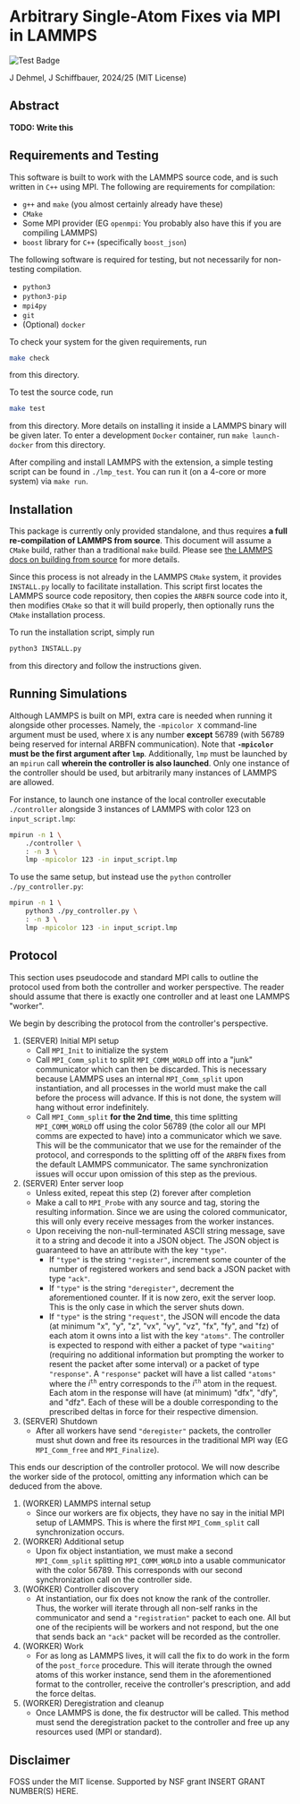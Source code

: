 
# Arbitrary Single-Atom Fixes via MPI in LAMMPS

![Test Badge](https://github.com/jorbDehmel/lammps_arb_fn/actions/workflows/ci-test.yml/badge.svg)

J Dehmel, J Schiffbauer, 2024/25 (MIT License)

## Abstract

**TODO: Write this**

## Requirements and Testing

This software is built to work with the LAMMPS source code, and
is such written in `C++` using MPI. The following are
requirements for compilation:
- `g++` and `make` (you almost certainly already have these)
- `CMake`
- Some MPI provider (EG `openmpi`: You probably also have this
    if you are compiling LAMMPS)
- `boost` library for `C++` (specifically `boost_json`)

The following software is required for testing, but not
necessarily for non-testing compilation.
- `python3`
- `python3-pip`
- `mpi4py`
- `git`
- (Optional) `docker`

To check your system for the given requirements, run
```sh
make check
```
from this directory.

To test the source code, run
```sh
make test
```
from this directory. More details on installing it inside a
LAMMPS binary will be given later. To enter a development
`Docker` container, run `make launch-docker` from this
directory.

After compiling and install LAMMPS with the extension, a simple
testing script can be found in `./lmp_test`. You can run it
(on a 4-core or more system) via `make run`.

## Installation

This package is currently only provided standalone, and thus
requires **a full re-compilation of LAMMPS from source**. This
document will assume a `CMake` build, rather than a traditional
`make` build. Please see
[the LAMMPS docs on building from source](https://docs.lammps.org/Build.html)
for more details.

Since this process is not already in the LAMMPS `CMake` system,
it provides `INSTALL.py` locally to facilitate installation.
This script first locates the LAMMPS source code repository,
then copies the `ARBFN` source code into it, then modifies
`CMake` so that it will build properly, then optionally runs the
`CMake` installation process.

To run the installation script, simply run
```sh
python3 INSTALL.py
```
from this directory and follow the instructions given.

## Running Simulations

Although LAMMPS is built on MPI, extra care is needed when
running it alongside other processes. Namely, the `-mpicolor X`
command-line argument must be used, where `X` is any number
**except** 56789 (with 56789 being reserved for internal ARBFN
communication). Note that
**`-mpicolor` must be the first argument after `lmp`**.
Additionally, `lmp` must be launched by an `mpirun` call
**wherein the controller is also launched**. Only one instance
of the controller should be used, but arbitrarily many instances
of LAMMPS are allowed.

For instance, to launch one instance of the local controller
executable `./controller` alongside 3 instances of LAMMPS with
color $123$ on `input_script.lmp`:

```sh
mpirun -n 1 \
    ./controller \
    : -n 3 \
    lmp -mpicolor 123 -in input_script.lmp
```

To use the same setup, but instead use the `python` controller
`./py_controller.py`:

```sh
mpirun -n 1 \
    python3 ./py_controller.py \
    : -n 3 \
    lmp -mpicolor 123 -in input_script.lmp
```

## Protocol

This section uses pseudocode and standard MPI calls to outline
the protocol used from both the controller and worker
perspective. The reader should assume that there is exactly one
controller and at least one LAMMPS "worker".

We begin by describing the protocol from the controller's
perspective.

1) (SERVER) Initial MPI setup
    - Call `MPI_Init` to initialize the system
    - Call `MPI_Comm_split` to split `MPI_COMM_WORLD` off into
        a "junk" communicator which can then be discarded. This
        is necessary because LAMMPS uses an internal
        `MPI_Comm_split` upon instantiation, and all processes
        in the world must make the call before the process will
        advance. If this is not done, the system will hang
        without error indefinitely.
    - Call `MPI_Comm_split` **for the 2nd time**, this time
        splitting `MPI_COMM_WORLD` off using the color $56789$
        (the color all our MPI comms are expected to have) into
        a communicator which we save. This will be the
        communicator that we use for the remainder of the
        protocol, and corresponds to the splitting off of the
        `ARBFN` fixes from the default LAMMPS communicator. The
        same synchronization issues will occur upon omission of
        this step as the previous.
2) (SERVER) Enter server loop
    - Unless exited, repeat this step (2) forever after completion
    - Make a call to `MPI_Probe` with any source and tag,
        storing the resulting information. Since we are using
        the colored communicator, this will only every receive
        messages from the worker instances.
    - Upon receiving the non-null-terminated ASCII string
        message, save it to a string and decode it into a JSON
        object. The JSON object is guaranteed to have an
        attribute with the key `"type"`.
        - If `"type"` is the string `"register"`, increment some
            counter of the number of registered workers and send
            back a JSON packet with type `"ack"`.
        - If `"type"` is the string `"deregister"`, decrement
            the aforementioned counter. If it is now zero, exit
            the server loop. This is the only case in which the
            server shuts down.
        - If `"type"` is the string `"request"`, the JSON will
            encode the data (at minimum "x", "y", "z", "vx",
            "vy", "vz", "fx", "fy", and "fz) of each atom it
            owns into a list with the key `"atoms"`. The
            controller is expected to respond with either a
            packet of type `"waiting"` (requiring no additional
            information but prompting the worker to resent the
            packet after some interval) or a packet of type
            `"response"`. A `"response"` packet will have a list
            called `"atoms"` where the $i^\texttt{th}$ entry
            corresponds to the $i^\texttt{th}$ atom in the
            request. Each atom in the response will have (at
            minimum) "dfx", "dfy", and "dfz". Each of these will
            be a double corresponding to the prescribed deltas
            in force for their respective dimension.
3) (SERVER) Shutdown
    - After all workers have send `"deregister"` packets, the
        controller must shut down and free its resources in the
        traditional MPI way (EG `MPI_Comm_free` and
        `MPI_Finalize`).

This ends our description of the controller protocol. We will
now describe the worker side of the protocol, omitting any
information which can be deduced from the above.

1) (WORKER) LAMMPS internal setup
    - Since our workers are fix objects, they have no say in the
        initial MPI setup of LAMMPS. This is where the first
        `MPI_Comm_split` call synchronization occurs.
2) (WORKER) Additional setup
    - Upon fix object instantiation, we must make a second
        `MPI_Comm_split` splitting `MPI_COMM_WORLD` into a
        usable communicator with the color $56789$. This
        corresponds with our second synchronization call on the
        controller side.
3) (WORKER) Controller discovery
    - At instantiation, our fix does not know the rank of the
        controller. Thus, the worker will iterate through all
        non-self ranks in the communicator and send a
        `"registration"` packet to each one. All but one of the
        recipients will be workers and not respond, but the one
        that sends back an `"ack"` packet will be recorded as
        the controller.
4) (WORKER) Work
    - For as long as LAMMPS lives, it will call the fix to do
        work in the form of the `post_force` procedure. This
        will iterate through the owned atoms of this worker
        instance, send them in the aforementioned format to the
        controller, receive the controller's prescription, and
        add the force deltas.
5) (WORKER) Deregistration and cleanup
    - Once LAMMPS is done, the fix destructor will be called.
        This method must send the deregistration packet to the
        controller and free up any resources used (MPI or
        standard).

## Disclaimer

FOSS under the MIT license. Supported by NSF grant
INSERT GRANT NUMBER(S) HERE.
